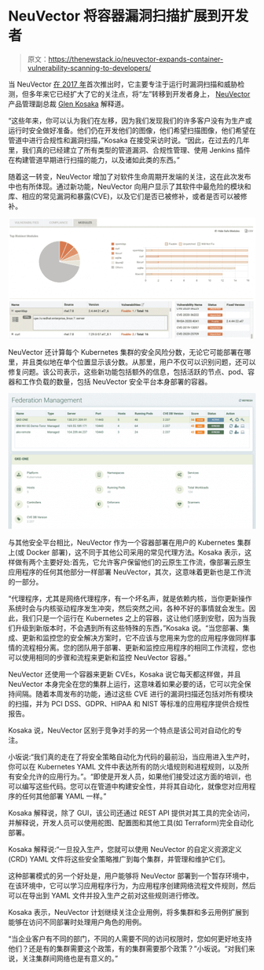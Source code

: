 # NeuVector 将容器漏洞扫描扩展到开发者

> 原文：<https://thenewstack.io/neuvector-expands-container-vulnerability-scanning-to-developers/>

当 NeuVector [在 2017 年](https://thenewstack.io/container-security-vendor-neuvector-zeroes-network/)首次推出时，它主要专注于运行时漏洞扫描和威胁检测，但多年来它已经扩大了它的关注点，将“左”转移到开发者身上， [NeuVector](https://neuvector.com/) 产品管理副总裁 [Glen Kosaka](https://www.linkedin.com/in/gkosaka/) 解释道。

“这些年来，你可以认为我们在左移，因为我们发现我们的许多客户没有为生产或运行时安全做好准备。他们仍在开发他们的图像，他们希望扫描图像，他们希望在管道中进行合规性和漏洞扫描，”Kosaka 在接受采访时说。“因此，在过去的几年里，我们真的已经建立了所有类型的管道漏洞、合规性管理、使用 Jenkins 插件在构建管道早期进行扫描的能力，以及诸如此类的东西。”

随着这一转变，NeuVector 增加了对软件生命周期开发端的关注，这在此次发布中也有所体现。通过新功能，NeuVector 向用户显示了其软件中最危险的模块和库、相应的常见漏洞和暴露(CVE)，以及它们是否已被修补，或者是否可以被修补。

![](img/75ddb3668e1e9d1f35a6f956b94ad9d2.png)

NeuVector 还计算每个 Kubernetes 集群的安全风险分数，无论它可能部署在哪里，并且类似地在单个位置显示该分数。从那里，用户不仅可以识别问题，还可以修复问题。该公司表示，这些新功能包括额外的信息，包括活跃的节点、pod、容器和工作负载的数量，包括 NeuVector 安全平台本身部署的容器。

![](img/3bebe877985f39de0a21218c42c500b7.png)

与其他安全平台相比，NeuVector 作为一个容器部署在用户的 Kubernetes 集群上(或 Docker 部署)，这不同于其他公司采用的常见代理方法。Kosaka 表示，这样做有两个主要好处:首先，它允许客户保留他们的云原生工作流，像部署云原生应用程序的任何其他部分一样部署 NeuVector，其次，这意味着更新也是工作流的一部分。

“代理程序，尤其是网络代理程序，有一个坏名声，就是依赖内核，当你更新操作系统时会与内核驱动程序发生冲突，然后突然之间，各种不好的事情就会发生。因此，我们只是一个运行在 Kubernetes 之上的容器，这让他们感到安慰，因为当我们升级到新版本时，不会遇到所有这些特殊的东西，”Kosaka 说。“当您部署、集成、更新和监控您的安全解决方案时，它不应该与您用来为您的应用程序做同样事情的流程相分离。您的团队用于部署、更新和监控应用程序的相同工作流程，您也可以使用相同的步骤和流程来更新和监控 NeuVector 容器。”

NeuVector 还使用一个容器来更新 CVEs，Kosaka 说它每天都这样做，并且 NeuVector 本身完全在您的集群上运行，这意味着如果必要的话，它可以完全保持间隔。随着本周发布的功能，通过这些 CVE 进行的漏洞扫描还包括对所有模块的扫描，并为 PCI DSS、GDPR、HIPAA 和 NIST 等标准的应用程序提供合规性报告。

Kosaka 说，NeuVector 区别于竞争对手的另一个特点是该公司对自动化的专注。

小坂说:“我们真的走在了将安全策略自动化为代码的最前沿，当应用进入生产时，你可以在 Kubernetes YAML 文件中表达所有的防火墙规则和进程规则，以及所有安全允许的应用行为。”。“即使是开发人员，如果他们接受过这方面的培训，也可以编写这些代码。您可以在管道中构建安全性，并将其自动化，就像您对应用程序的任何其他部署 YAML 一样。”

Kosaka 解释说，除了 GUI，该公司还通过 REST API 提供对其工具的完全访问，并解释说，开发人员可以使用舵图、配置图和其他工具(如 Terraform)完全自动化部署。

Kosaka 解释说:“一旦投入生产，您就可以使用 NeuVector 的自定义资源定义(CRD) YAML 文件将这些安全策略推广到每个集群，并管理和维护它们。

这种部署模式的另一个好处是，用户能够将 NeuVector 部署到一个暂存环境中，在该环境中，它可以学习应用程序行为，为应用程序创建网络流程文件规则，然后可以在导出到 YAML 文件并投入生产之前对这些规则进行修改。

Kosaka 表示，NeuVector 计划继续关注企业用例，将多集群和多云用例扩展到能够在访问不同部署时处理用户角色的用例。

“当企业客户有不同的部门，不同的人需要不同的访问权限时，您如何更好地支持他们？还是有的集群需要这个政策，有的集群需要那个政策？”小坂说。“对我们来说，关注集群间网络也是有意义的。”

<svg xmlns:xlink="http://www.w3.org/1999/xlink" viewBox="0 0 68 31" version="1.1"><title>Group</title> <desc>Created with Sketch.</desc></svg>